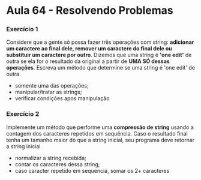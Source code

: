 # Aula 64 - Resolvendo Problemas

### Exercício 1
Considere que a gente só possa fazer três operações com string: **adicionar um caractere ao final dele, remover um caractere do final dele ou substituir um caractere por outro**. Dizemos que uma string é **'one edit'** de outra se ela for o resultado da original a partir de **UMA SÓ dessas operações**. Escreva um método que determine se uma string é  'one edit' de outra.

- somente uma das operações;
- manipular/tratar as strings;
- verificar condições apos manipulação  

### Exercício 2
Implemente um método que performe uma **compressão de string** usando a contagem dos caracteres repetidos em sequência. Caso o resultado final tenha um tamanho maior do que a string inicial, seu programa deve retornar a string inicial

- normalizar a string recebida;
- contar os caracteres dessa string;
- caso caracter repetido em sequencia, somar os 2+ caracteres